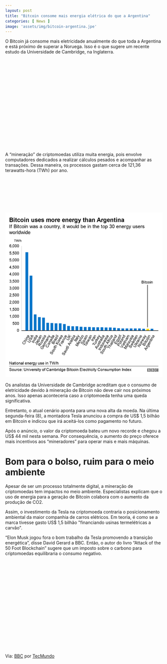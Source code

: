 ```yaml
---
layout: post
title: "Bitcoin consome mais energia elétrica do que a Argentina"
categories: [ News ]
image: 'assets/img/bitcoin-argentina.jpe'
---
```


O Bitcoin já consome mais eletricidade anualmente do que toda a Argentina e está próximo de superar a Noruega. Isso é o que sugere um recente estudo da Universidade de Cambridge, na Inglaterra.

<!-- QUADRADO -->
<script async src="//pagead2.googlesyndication.com/pagead/js/adsbygoogle.js"></script>
<ins class="adsbygoogle"
style="display:inline-block;width:336px;height:280px"
data-ad-client="ca-pub-2838251107855362"
data-ad-slot="5351066970"></ins>
<script>
(adsbygoogle = window.adsbygoogle || []).push({});
</script>

A “mineração” de criptomoedas utiliza muita energia, pois envolve computadores dedicados a realizar cálculos pesados e acompanhar as transações. Dessa maneira, os processos gastam cerca de 121,36 terawatts-hora (TWh) por ano.

<!-- MINI ANÚNCIO -->
<script async src="//pagead2.googlesyndication.com/pagead/js/adsbygoogle.js"></script>
<!-- Games Root -->
<ins class="adsbygoogle"
style="display:inline-block;width:730px;height:95px"
data-ad-client="ca-pub-2838251107855362"
data-ad-slot="5351066970"></ins>
<script>
(adsbygoogle = window.adsbygoogle || []).push({});
</script>

![Bitcoin](/assets/img/bitcoin.png)

<!-- RETANGULO LARGO 2 -->
<script async src="//pagead2.googlesyndication.com/pagead/js/adsbygoogle.js"></script>
<ins class="adsbygoogle"
style="display:block; text-align:center;"
data-ad-layout="in-article"
data-ad-format="fluid"
data-ad-client="ca-pub-2838251107855362"
data-ad-slot="8549252987"></ins>
<script>
(adsbygoogle = window.adsbygoogle || []).push({});
</script>

Os analistas da Universidade de Cambridge acreditam que o consumo de eletricidade devido à mineração de Bitcoin não deve cair nos próximos anos. Isso apenas aconteceria caso a criptomoeda tenha uma queda significativa.

Entretanto, o atual cenário aponta para uma nova alta da moeda. Na última segunda-feira (8), a montadora Tesla anunciou a compra de US$ 1,5 bilhão em Bitcoin e indicou que irá aceitá-los como pagamento no futuro.

Após o anúncio, o valor da criptomoeda bateu um novo recorde e chegou a US$ 44 mil nesta semana. Por consequência, o aumento do preço oferece mais incentivos aos “mineradores” para operar mais e mais máquinas.

<!-- RETANGULO LARGO -->
<script async src="https://pagead2.googlesyndication.com/pagead/js/adsbygoogle.js"></script>
<!-- Informat -->
<ins class="adsbygoogle"
style="display:block"
data-ad-client="ca-pub-2838251107855362"
data-ad-slot="2327980059"
data-ad-format="auto"
data-full-width-responsive="true"></ins>
<script>
(adsbygoogle = window.adsbygoogle || []).push({});
</script>

# Bom para o bolso, ruim para o meio ambiente

Apesar de ser um processo totalmente digital, a mineração de criptomoedas tem impactos no meio ambiente. Especialistas explicam que o uso de energia para a geração de Bitcoin colabora com o aumento da produção de CO2.

Assim, o investimento da Tesla na criptomoeda contraria o posicionamento ambiental da maior companhia de carros elétricos. Em teoria, é como se a marca tivesse gasto US$ 1,5 bilhão "financiando usinas termelétricas a carvão".

“Elon Musk jogou fora o bom trabalho da Tesla promovendo a transição energética”, disse David Gerard a BBC. Então, o autor do livro “Attack of the 50 Foot Blockchain” sugere que um imposto sobre o carbono para criptomoedas equilibraria o consumo negativo.

<!-- QUADRADO -->
<script async src="//pagead2.googlesyndication.com/pagead/js/adsbygoogle.js"></script>
<ins class="adsbygoogle"
style="display:inline-block;width:336px;height:280px"
data-ad-client="ca-pub-2838251107855362"
data-ad-slot="5351066970"></ins>
<script>
(adsbygoogle = window.adsbygoogle || []).push({});
</script>

Via: [BBC](https://www.bbc.com/news/technology-56012952) por [TecMundo](https://www.tecmundo.com.br/mercado/210892-bitcoin-consome-energia-eletrica-argentina.htm)
